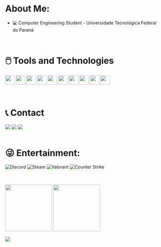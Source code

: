 # About Me:

<!--
**mariaisabelasn/mariaisabelasn** is a ✨ _special_ ✨ repository because its `README.md` (this file) appears on your GitHub profile.

Here are some ideas to get you started:

- 🔭 I’m currently working on ...
- 🌱 I’m currently learning ...
- 👯 I’m looking to collaborate on ...
- 🤔 I’m looking for help with ...
- 💬 Ask me about ...
- 📫 How to reach me: ...
- 😄 Pronouns: ...
- ⚡ Fun fact: ...
-->

- 💻 Computer Engineering Student - Universidade Tecnológica Federal do Paraná

<br>

# 🖱️ Tools and Technologies

<img height="30" width="30" src="https://cdn.jsdelivr.net/gh/devicons/devicon/icons/c/c-original.svg" /> <img height="30" width="30" src="https://cdn.jsdelivr.net/gh/devicons/devicon/icons/python/python-original.svg" /> 
<img height="30" width="30" src="https://cdn.jsdelivr.net/gh/devicons/devicon/icons/java/java-original.svg" />
<img height="30" width="30" src="https://cdn.jsdelivr.net/gh/devicons/devicon/icons/javascript/javascript-original.svg" />
<img height="30" width="30" src="https://cdn.jsdelivr.net/gh/devicons/devicon/icons/html5/html5-original.svg" />
<img height="30" width="30" src="https://cdn.jsdelivr.net/gh/devicons/devicon/icons/css3/css3-original.svg" />
<img height="30" width="30" src="https://cdn.jsdelivr.net/gh/devicons/devicon/icons/php/php-original.svg" />
<img height="30" width="30" src="https://cdn.jsdelivr.net/gh/devicons/devicon/icons/mysql/mysql-original.svg" />
<img height="30" width="30" src="https://cdn.jsdelivr.net/gh/devicons/devicon/icons/arduino/arduino-original.svg" />
<img height="30" width="30" src="https://cdn.jsdelivr.net/gh/devicons/devicon/icons/vscode/vscode-original.svg" />
          
          
          

<br>

# 📞 Contact


<div style="display: inline-block>
  <a href = "mailto:mariaisabelasn@gmail.com"><img src="https://img.shields.io/badge/-Email-D14836?style=for-the-badge&logo=gmail&logoColor=white" target="_blank"></a>
  <a href="https://www.linkedin.com/in/maria-isabela-silva-nunes-2b0b28229/" target="_blank"><img src="https://img.shields.io/badge/-LinkedIn-%230077B5?style=for-the-badge&logo=linkedin&logoColor=white" target="_blank"></a>
  <a href="https://www.instagram.com/maria_belinha/" target="_blank"><img src="https://img.shields.io/badge/-Instagram-%23E4405F?style=for-the-badge&logo=instagram&logoColor=white" target="_blank"></a>
</div>

<br>


# 😜 Entertainment:

![Discord](https://img.shields.io/badge/Discord-5865F2?style=for-the-badge&logo=discord&logoColor=white)
![Steam](https://img.shields.io/badge/Steam-000000?style=for-the-badge&logo=steam&logoColor=white)
![Valorant](https://img.shields.io/badge/Valorant-fa4454?style=for-the-badge&logo=valorant&logoColor=white)
![Counter Strike](https://img.shields.io/badge/Counter_Strike-000000?style=for-the-badge&logo=counter-strike&logoColor=white)

<br><br>
<img src="https://github-readme-stats.vercel.app/api?username=mariaisabelasn&rank_icon=github&theme=react&include_all_commits=true&count_private=true" height="150em" />        <img src="https://github-readme-streak-stats.herokuapp.com/?user=mariaisabelasn&theme=react" height="150em" /> 

<img align-items:center justify-content:center src="https://github-readme-stats.vercel.app/api/top-langs/?username=mariaisabelasn&theme=react" />


<!--
![Top Langs](https://github-readme-stats.vercel.app/api/top-langs/?username=luiz1303&layout=compact&include_all_commits=true&count_private=true)
Referência para badges:
https://github.com/Ileriayo/markdown-badges
https://github.com/alexandresanlim/Badges4-README.md-Profile#how-to-use
https://gist.github.com/rxaviers/7360908
https://github.com/anuraghazra
https://devicon.dev/
 -->
